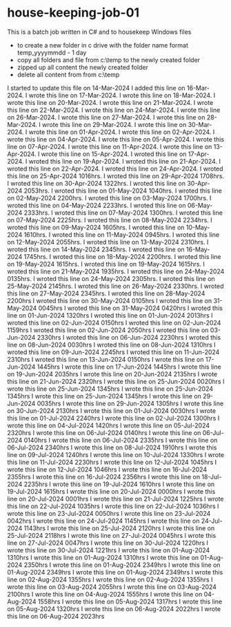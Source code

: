 # house-keeping-job-01

This is a batch job written in C# and to housekeep Windows files
- to create a new folder in c drive with the folder name format temp_yyyymmdd - 1 day
- copy all folders and file from c:\temp to the newly created folder
- zipped up all content the newly created folder 
- delete all content from from c:\temp


I started to update this file on 14-Mar-2024
I added this line on 16-Mar-2024.
I wrote this line on 17-Mar-2024.
I wrote this line on 18-Mar-2024.
I wrote this line on 20-Mar-2024.
I wrote this line on 21-Mar-2024.
I wrote this line on 22-Mar-2024.
I wrote this line on 24-Mar-2024.
I wrote this line on 26-Mar-2024.
I wrote this line on 27-Mar-2024.
I wrote this line on 28-Mar-2024.
I wrote this line on 29-Mar-2024.
I wrote this line on 30-Mar-2024.
I wrote this line on 01-Apr-2024.
I wrote this line on 02-Apr-2024.
I wrote this line on 04-Apr-2024.
I wrote this line on 05-Apr-2024.
I wrote this line on 07-Apr-2024.
I wrote this line on 11-Apr-2024.
I wrote this line on 13-Apr-2024.
I wrote this line on 15-Apr-2024.
I wroted this line on 17-Apr-2024.
I wroted this line on 19-Apr-2024.
I wroted this line on 21-Apr-2024.
I wroted this line on 22-Apr-2024.
I wroted this line on 24-Apr-2024.
I wroted this line on 25-Apr-2024 1016hrs.
I wroted this line on 29-Apr-2024 1708hrs.
I wroted this line on 30-Apr-2024 1322hrs.
I wroted this line on 30-Apr-2024 2053hrs.
I wroted this line on 01-May-2024 1040hrs.
I wroted this line on 02-May-2024 2200hrs.
I wroted this line on 03-May-2024 1700hrs.
I wroted this line on 04-May-2024 2233hrs.
I wroted this line on 06-May-2024 2333hrs.
I wroted this line on 07-May-2024 1300hrs.
I wroted this line on 07-May-2024 2225hrs.
I wroted this line on 08-May-2024 2234hrs.
I wroted this line on 09-May-2024 1605hrs.
I wroted this line on 10-May-2024 1610hrs.
I wroted this line on 11-May-2024 0945hrs.
I wroted this line on 12-May-2024 2055hrs.
I wroted this line on 13-May-2024 2310hrs.
I wroted this line on 14-May-2024 2345hrs.
I wroted this line on 16-May-2024 1745hrs.
I wroted this line on 18-May-2024 2200hrs.
I wroted this line on 19-May-2024 1615hrs.
I wroted this line on 19-May-2024 1615hrs.
I wroted this line on 21-May-2024 1935hrs.
I wroted this line on 24-May-2024 0135hrs.
I wroted this line on 24-May-2024 2305hrs.
I wroted this line on 25-May-2024 2145hrs.
I wroted this line on 26-May-2024 2330hrs.
I wroted this line on 27-May-2024 2345hrs.
I wroted this line on 28-May-2024 2200hrs
I wroted this line on 30-May-2024 0105hrs
I wroted this line on 31-May-2024 0045hrs
I wroted this line on 31-May-2024 0420hrs
I wroted this line on 01-Jun-2024 1320hrs
I wroted this line on 01-Jun-2024 2013hrs
I wroted this line on 02-Jun-2024 0150hrs
I wroted this line on 02-Jun-2024 1159hrs
I wroted this line on 02-Jun-2024 2050hrs
I wroted this line on 03-Jun-2024 2330hrs
I wroted this line on 06-Jun-2024 2230hrs
I wroted this line on 08-Jun-2024 0030hrs
I wroted this line on 08-Jun-2024 1310hrs
I wroted this line on 09-Jun-2024 2245hrs
I wroted this line on 11-Jun-2024 2310hrs
I wroted this line on 13-Jun-2024 0150hrs
I wrote this line on 17-Jun-2024 1445hrs
I wrote this line on 17-Jun-2024 1445hrs
I wrote this line on 19-Jun-2024 2035hrs
I wrote this line on 20-Jun-2024 2135hrs
I wrote this line on 21-Jun-2024 2320hrs
I wrote this line on 25-Jun-2024 0020hrs
I wrote this line on 25-Jun-2024 1345hrs
I wrote this line on 25-Jun-2024 1345hrs
I wrote this line on 25-Jun-2024 1345hrs
I wrote this line on 29-Jun-2024 0035hrs
I wrote this line on 29-Jun-2024 1305hrs
I wrote this line on 30-Jun-2024 2130hrs
I wrote this line on 01-Jul-2024 0030hrs
I wrote this line on 01-Jul-2024 2240hrs
I wrote this line on 02-Jul-2024 1300hrs
I wrote this line on 04-Jul-2024 1420hrs
I wrote this line on 05-Jul-2024 2320hrs
I wrote this line on 06-Jul-2024 0140hrs
I wrote this line on 06-Jul-2024 0140hrs
I wrote this line on 06-Jul-2024 2335hrs
I wrote this line on 06-Jul-2024 2340hrs
I wrote this line on 08-Jul-2024 1910hrs
I wrote this line on 09-Jul-2024 1240hrs
I wrote this line on 10-Jul-2024 1330hrs
I wrote this line on 11-Jul-2024 2230hrs
I wrote this line on 12-Jul-2024 1045hrs
I wrote this line on 12-Jul-2024 1046hrs
I wrote this line on 16-Jul-2024 2355hrs
I wrote this line on 16-Jul-2024 2356hrs
I wrote this line on 18-Jul-2024 2235hrs
I wrote this line on 19-Jul-2024 1610hrs
I wrote this line on 19-Jul-2024 1615hrs
I wrote this line on 20-Jul-2024 0000hrs
I wrote this line on 20-Jul-2024 0001hrs
I wrote this line on 21-Jul-2024 1225hrs
I wrote this line on 22-Jul-2024 1035hrs
I wrote this line on 22-Jul-2024 1036hrs
I wrote this line on 23-Jul-2024 0050hrs
I wrote this line on 23-Jul-2024 0042hrs
I wrote this line on 24-Jul-2024 1145hrs
I wrote this line on 24-Jul-2024 1143hrs
I wrote this line on 25-Jul-2024 2120hrs
I wrote this line on 25-Jul-2024 2118hrs
I wrote this line on 27-Jul-2024 0045hrs
I wrote this line on 27-Jul-2024 0047hrs
I wrote this line on 30-Jul-2024 1220hrs
I wrote this line on 30-Jul-2024 1221hrs
I wrote this line on 01-Aug-2024 1310hrs
I wrote this line on 01-Aug-2024 1310hrs
I wrote this line on 01-Aug-2024 2350hrs
I wrote this line on 01-Aug-2024 2349hrs
I wrote this line on 01-Aug-2024 2349hrs
I wrote this line on 01-Aug-2024 2349hrs
I wrote this line on 02-Aug-2024 1355hrs
I wrote this line on 02-Aug-2024 1355hrs
I wrote this line on 03-Aug-2024 2055hrs
I wrote this line on 03-Aug-2024 2100hrs
I wrote this line on 04-Aug-2024 1555hrs
I wrote this line on 04-Aug-2024 1558hrs
I wrote this line on 05-Aug-2024 1317hrs
I wrote this line on 05-Aug-2024 1320hrs
I wrote this line on 06-Aug-2024 2022hrs
I wrote this line on 06-Aug-2024 2023hrs
